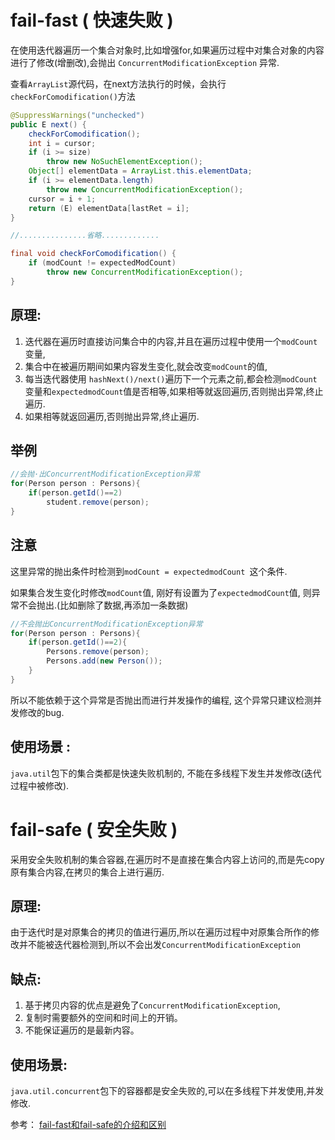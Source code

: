 # fail-fast ( 快速失败 )
在使用迭代器遍历一个集合对象时,比如增强for,如果遍历过程中对集合对象的内容进行了修改(增删改),会抛出 `ConcurrentModificationException` 异常.

查看`ArrayList`源代码，在next方法执行的时候，会执行`checkForComodification()`方法

```java
@SuppressWarnings("unchecked")  
public E next() {  
    checkForComodification();  
    int i = cursor;  
    if (i >= size)  
        throw new NoSuchElementException();  
    Object[] elementData = ArrayList.this.elementData;  
    if (i >= elementData.length)  
        throw new ConcurrentModificationException();  
    cursor = i + 1;  
    return (E) elementData[lastRet = i];  
}  

//...............省略.............

final void checkForComodification() {  
    if (modCount != expectedModCount)  
        throw new ConcurrentModificationException();  
}  
```

## 原理:

1. 迭代器在遍历时直接访问集合中的内容,并且在遍历过程中使用一个`modCount`变量,
2. 集合中在被遍历期间如果内容发生变化,就会改变`modCount`的值,
3. 每当迭代器使用 `hashNext()/next()`遍历下一个元素之前,都会检测`modCount`变量和`expectedmodCount`值是否相等,如果相等就返回遍历,否则抛出异常,终止遍历.
4. 如果相等就返回遍历,否则抛出异常,终止遍历.



## 举例

```java
//会抛·出ConcurrentModificationException异常
for(Person person : Persons){
    if(person.getId()==2)
        student.remove(person);
}
```



## 注意

这里异常的抛出条件时检测到`modCount = expectedmodCount `这个条件.

如果集合发生变化时修改`modCount`值, 刚好有设置为了`expectedmodCount`值, 则异常不会抛出.(比如删除了数据,再添加一条数据)

```java
//不会抛出ConcurrentModificationException异常
for(Person person : Persons){
    if(person.getId()==2){
        Persons.remove(person);
        Persons.add(new Person());
    }
}
```


所以不能依赖于这个异常是否抛出而进行并发操作的编程, 这个异常只建议检测并发修改的bug.

## 使用场景 :

`java.util`包下的集合类都是快速失败机制的, 不能在多线程下发生并发修改(迭代过程中被修改).

# fail-safe ( 安全失败 )

采用安全失败机制的集合容器,在遍历时不是直接在集合内容上访问的,而是先copy原有集合内容,在拷贝的集合上进行遍历.

## 原理:

由于迭代时是对原集合的拷贝的值进行遍历,所以在遍历过程中对原集合所作的修改并不能被迭代器检测到,所以不会出发`ConcurrentModificationException`

## 缺点:

1. 基于拷贝内容的优点是避免了`ConcurrentModificationException`,
2. 复制时需要额外的空间和时间上的开销。
3. 不能保证遍历的是最新内容。

## 使用场景:

`java.util.concurrent`包下的容器都是安全失败的,可以在多线程下并发使用,并发修改.



参考： [fail-fast和fail-safe的介绍和区别](https://blog.csdn.net/Kato_op/article/details/80356618)